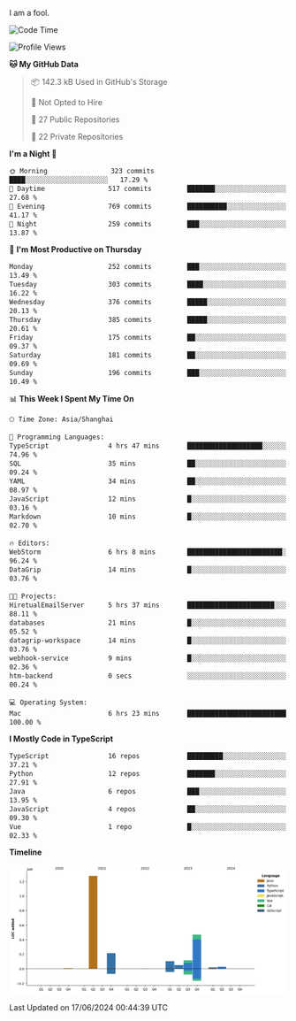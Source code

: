 I am a fool.

<!--START_SECTION:waka-->
![Code Time](http://img.shields.io/badge/Code%20Time-1%2C496%20hrs%2031%20mins-blue)

![Profile Views](http://img.shields.io/badge/Profile%20Views-0-blue)

**🐱 My GitHub Data** 

> 📦 142.3 kB Used in GitHub's Storage 
 > 
> 🚫 Not Opted to Hire
 > 
> 📜 27 Public Repositories 
 > 
> 🔑 22 Private Repositories 
 > 
**I'm a Night 🦉** 

```text
🌞 Morning                323 commits         ████░░░░░░░░░░░░░░░░░░░░░   17.29 % 
🌆 Daytime                517 commits         ███████░░░░░░░░░░░░░░░░░░   27.68 % 
🌃 Evening                769 commits         ██████████░░░░░░░░░░░░░░░   41.17 % 
🌙 Night                  259 commits         ███░░░░░░░░░░░░░░░░░░░░░░   13.87 % 
```
📅 **I'm Most Productive on Thursday** 

```text
Monday                   252 commits         ███░░░░░░░░░░░░░░░░░░░░░░   13.49 % 
Tuesday                  303 commits         ████░░░░░░░░░░░░░░░░░░░░░   16.22 % 
Wednesday                376 commits         █████░░░░░░░░░░░░░░░░░░░░   20.13 % 
Thursday                 385 commits         █████░░░░░░░░░░░░░░░░░░░░   20.61 % 
Friday                   175 commits         ██░░░░░░░░░░░░░░░░░░░░░░░   09.37 % 
Saturday                 181 commits         ██░░░░░░░░░░░░░░░░░░░░░░░   09.69 % 
Sunday                   196 commits         ███░░░░░░░░░░░░░░░░░░░░░░   10.49 % 
```


📊 **This Week I Spent My Time On** 

```text
🕑︎ Time Zone: Asia/Shanghai

💬 Programming Languages: 
TypeScript               4 hrs 47 mins       ███████████████████░░░░░░   74.96 % 
SQL                      35 mins             ██░░░░░░░░░░░░░░░░░░░░░░░   09.24 % 
YAML                     34 mins             ██░░░░░░░░░░░░░░░░░░░░░░░   08.97 % 
JavaScript               12 mins             █░░░░░░░░░░░░░░░░░░░░░░░░   03.16 % 
Markdown                 10 mins             █░░░░░░░░░░░░░░░░░░░░░░░░   02.70 % 

🔥 Editors: 
WebStorm                 6 hrs 8 mins        ████████████████████████░   96.24 % 
DataGrip                 14 mins             █░░░░░░░░░░░░░░░░░░░░░░░░   03.76 % 

🐱‍💻 Projects: 
HiretualEmailServer      5 hrs 37 mins       ██████████████████████░░░   88.11 % 
databases                21 mins             █░░░░░░░░░░░░░░░░░░░░░░░░   05.52 % 
datagrip-workspace       14 mins             █░░░░░░░░░░░░░░░░░░░░░░░░   03.76 % 
webhook-service          9 mins              █░░░░░░░░░░░░░░░░░░░░░░░░   02.36 % 
htm-backend              0 secs              ░░░░░░░░░░░░░░░░░░░░░░░░░   00.24 % 

💻 Operating System: 
Mac                      6 hrs 23 mins       █████████████████████████   100.00 % 
```

**I Mostly Code in TypeScript** 

```text
TypeScript               16 repos            █████████░░░░░░░░░░░░░░░░   37.21 % 
Python                   12 repos            ███████░░░░░░░░░░░░░░░░░░   27.91 % 
Java                     6 repos             ███░░░░░░░░░░░░░░░░░░░░░░   13.95 % 
JavaScript               4 repos             ██░░░░░░░░░░░░░░░░░░░░░░░   09.30 % 
Vue                      1 repo              █░░░░░░░░░░░░░░░░░░░░░░░░   02.33 % 
```



**Timeline**

![Lines of Code chart](https://raw.githubusercontent.com/VeejaLiu/VeejaLiu/master/assets/bar_graph.png)


 Last Updated on 17/06/2024 00:44:39 UTC
<!--END_SECTION:waka-->
